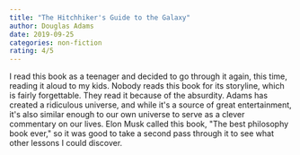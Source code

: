 ```yaml
---
title: "The Hitchhiker's Guide to the Galaxy"
author: Douglas Adams
date: 2019-09-25
categories: non-fiction
rating: 4/5
---
```


I read this book as a teenager and decided to go through it again, this time, reading it aloud to my kids. Nobody reads this book for its storyline, which is fairly forgettable. They read it because of the absurdity. Adams has created a ridiculous universe, and while it's a source of great entertainment, it's also similar enough to our own universe to serve as a clever commentary on our lives. Elon Musk called this book, "The best philosophy book ever," so it was good to take a second pass through it to see what other lessons I could discover.
